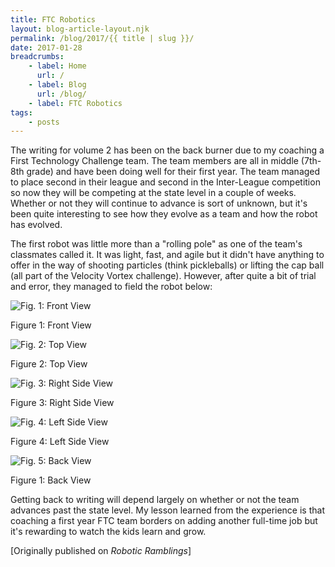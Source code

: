 ```yaml
---
title: FTC Robotics
layout: blog-article-layout.njk
permalink: /blog/2017/{{ title | slug }}/
date: 2017-01-28
breadcrumbs:
    - label: Home
      url: /
    - label: Blog
      url: /blog/
    - label: FTC Robotics
tags:
    - posts
---
```


The writing for volume 2 has been on the back burner due to my coaching a First Technology Challenge team. The team members are all in middle (7th-8th grade) and have been doing well for their first year. The team managed to place second in their league and second in the Inter-League competition so now they will be competing at the state level in a couple of weeks. Whether or not they will continue to advance is sort of unknown, but it's been quite interesting to see how they evolve as a team and how the robot has evolved.

The first robot was little more than a "rolling pole" as one of the team's classmates called it. It was light, fast, and agile but it didn't have anything to offer in the way of shooting particles (think pickleballs) or lifting the cap ball (all part of the Velocity Vortex challenge). However, after quite a bit of trial and error, they managed to field the robot below:

<div class="center-div image-container">

![Fig. 1: Front View](/img/ftc-robotics/IMG_1934.jpg)

<figcaption>Figure 1: Front View</figcaption>

</div>

<div class="center-div image-container">

![Fig. 2: Top View](/img/ftc-robotics/IMG_1937.jpg)

<figcaption>Figure 2: Top View</figcaption>

</div>

<div class="center-div image-container">

![Fig. 3: Right Side View](/img/ftc-robotics/IMG_1933.jpg)

<figcaption>Figure 3: Right Side View</figcaption>

</div>

<div class="center-div image-container">

![Fig. 4: Left Side View](/img/ftc-robotics/IMG_1935.jpg)

<figcaption>Figure 4: Left Side View</figcaption>

</div>

<div class="center-div image-container">

![Fig. 5: Back View](/img/ftc-robotics/IMG_1936.jpg)

<figcaption>Figure 1: Back View</figcaption>

</div>

Getting back to writing will depend largely on whether or not the team advances past the state level. My lesson learned from the experience is that coaching a first year FTC team borders on adding another full-time job but it's rewarding to watch the kids learn and grow.

<div class="center-text">

[Originally published on _Robotic Ramblings_]

</div>